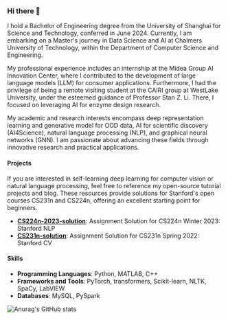 ### Hi there 👋
I hold a Bachelor of Engineering degree from the University of Shanghai for Science and Technology, conferred in June 2024. Currently, I am embarking on a Master's journey in Data Science and AI at Chalmers University of Technology, within the Department of Computer Science and Engineering.

My professional experience includes an internship at the Midea Group AI Innovation Center, where I contributed to the development of large language models (LLM) for consumer applications. Furthermore, I had the privilege of being a remote visiting student at the CAIRI group at WestLake University, under the esteemed guidance of Professor Stan Z. Li. There, I focused on leveraging AI for enzyme design research.

My academic and research interests encompass deep representation learning and generative model for OOD data, AI for scientific discovery (AI4Science), natural language processing (NLP), and graphical neural networks (GNN). I am passionate about advancing these fields through innovative research and practical applications.

#### Projects
If you are interested in self-learning deep learning for computer vision or natural language processing, feel free to reference my open-source tutorial projects and blog. These resources provide solutions for Stanford's open courses CS231n and CS224n, offering an excellent starting point for beginners.
- **[CS224n-2023-solution](https://github.com/Yiming-Wange/CS224n-2023-solution)**: Assignment Solution for CS224n Winter 2023: Stanford NLP
- **[CS231n-solution](https://github.com/Yiming-Wange/cs231n-solution)**: Assignment Solution for CS231n Spring 2022: Stanford CV


#### Skills
- **Programming Languages**: Python, MATLAB, C++
- **Frameworks and Tools**: PyTorch, transformers, Scikit-learn, NLTK, SpaCy, LabVIEW
- **Databases**: MySQL, PySpark

![Anurag's GitHub stats](https://github-readme-stats.vercel.app/api?username=Yiming-Wange&show_icons=true&theme=radical)

